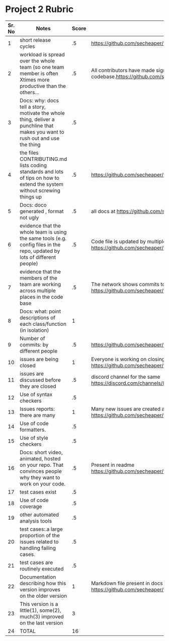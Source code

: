 
# Project 2 Rubric


Sr. No| Notes|Score|Evidence|
|----|--------|------|-------|
1| short release cycles| .5 |https://github.com/secheaper/transcriptor/releases/|
2| workload is spread over the whole team (so one team member is often Xtimes more productive than the others... | .5| All contributors have made significant commits in the codebase.https://github.com/secheaper/transcriptor/graphs/contributors|
3| Docs: why: docs tell a story, motivate the whole thing, deliver a punchline that makes you want to rush out and use the thing|.5||
4| the files CONTRIBUTING.md lists coding standards and lots of tips on how to extend the system without screwing things up |.5|https://github.com/secheaper/transcriptor/blob/main/CONTRIBUTING.md|
5| Docs: doco generated , format not ugly|.5| all docs at https://github.com/secheaper/transcriptor/tree/main/docs|
6| evidence that the whole team is using the same tools (e.g. config files in the repo, updated by lots of different people) |.5|Code file is updated by multiple people https://github.com/secheaper/transcriptor/blob/main/source/transcriptor.py|
7| evidence that the members of the team are working across multiple places in the code base|.5|The network shows commits to various parts of the project https://github.com/secheaper/transcriptor/network|
8| Docs: what: point descriptions of each class/function (in isolation)	| 1 | |
9| Number of commits: by different people	| .5 | https://github.com/secheaper/transcriptor/graphs/contributors |
10| issues are being closed	|1| Everyone is working on closing the issues on time https://github.com/secheaper/transcriptor/issues?q=is%3Aissue+is%3Aclosed|
11| issues are discussed before they are closed	| .5| discord channel for the same https://discord.com/channels/879343473940107264/879343474393096237|
12| Use of syntax checkers | .5| |
13| Issues reports: there are many| 1| Many new issues are created and resolved https://github.com/secheaper/transcriptor/issues |
14| Use of code formatters.	|.5 | |
15| Use of style checkers	|.5 | |
16| Docs: short video, animated, hosted on your repo. That convinces people why they want to work on your code.|.5 |Present in readme https://github.com/secheaper/transcriptor/blob/main/README.md|
17| test cases exist| .5| |
18| Use of code coverage| .5| |
19| other automated analysis tools| .5| |
20| test cases:.a large proportion of the issues related to handling failing cases.	| .5| |
21| test cases are routinely executed	| .5| | 
22| Documentation describing how this version improves on the older version	| 1| Markdown file present in docs https://github.com/secheaper/transcriptor/blob/main/docs/changes.md|
23| This version is a little(1), some(2), much(3) improved on the last version | 3| |
24| TOTAL | 16 | |
